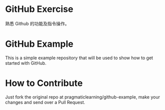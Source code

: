# GitHub Exercise
熟悉 Github 的功能及指令操作。

# GitHub Example
This is a simple example repository that will be used to show how to get started with GitHub.

# How to Contribute
Just fork the original repo at pragmaticlearning/github-example, make your changes and send over a Pull Request.
